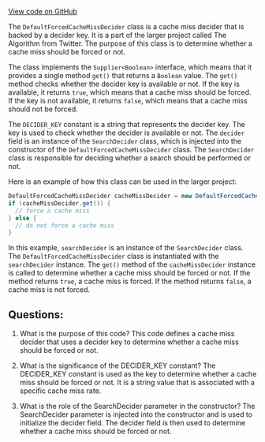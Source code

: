 [View code on GitHub](https://github.com/misbahsy/the-algorithm/src/java/com/twitter/search/earlybird_root/caching/DefaultForcedCacheMissDecider.java)

The `DefaultForcedCacheMissDecider` class is a cache miss decider that is backed by a decider key. It is a part of the larger project called The Algorithm from Twitter. The purpose of this class is to determine whether a cache miss should be forced or not. 

The class implements the `Supplier<Boolean>` interface, which means that it provides a single method `get()` that returns a `Boolean` value. The `get()` method checks whether the decider key is available or not. If the key is available, it returns `true`, which means that a cache miss should be forced. If the key is not available, it returns `false`, which means that a cache miss should not be forced.

The `DECIDER_KEY` constant is a string that represents the decider key. The key is used to check whether the decider is available or not. The `decider` field is an instance of the `SearchDecider` class, which is injected into the constructor of the `DefaultForcedCacheMissDecider` class. The `SearchDecider` class is responsible for deciding whether a search should be performed or not. 

Here is an example of how this class can be used in the larger project:

```java
DefaultForcedCacheMissDecider cacheMissDecider = new DefaultForcedCacheMissDecider(searchDecider);
if (cacheMissDecider.get()) {
  // force a cache miss
} else {
  // do not force a cache miss
}
```

In this example, `searchDecider` is an instance of the `SearchDecider` class. The `DefaultForcedCacheMissDecider` class is instantiated with the `searchDecider` instance. The `get()` method of the `cacheMissDecider` instance is called to determine whether a cache miss should be forced or not. If the method returns `true`, a cache miss is forced. If the method returns `false`, a cache miss is not forced.
## Questions: 
 1. What is the purpose of this code?
   This code defines a cache miss decider that uses a decider key to determine whether a cache miss should be forced or not.

2. What is the significance of the DECIDER_KEY constant?
   The DECIDER_KEY constant is used as the key to determine whether a cache miss should be forced or not. It is a string value that is associated with a specific cache miss rate.

3. What is the role of the SearchDecider parameter in the constructor?
   The SearchDecider parameter is injected into the constructor and is used to initialize the decider field. The decider field is then used to determine whether a cache miss should be forced or not.